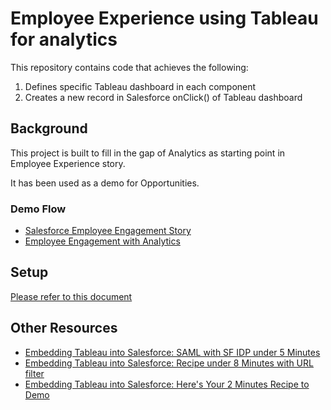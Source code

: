 # Employee Experience using Tableau for analytics

This repository contains code that achieves the following:
1. Defines specific Tableau dashboard in each component
2. Creates a new record in Salesforce onClick() of Tableau dashboard

## Background

This project is built to fill in the gap of Analytics as starting point in Employee Experience story.

It has been used as a demo for Opportunities.

### Demo Flow
- [Salesforce Employee Engagement Story](https://youtu.be/dCKR12bL_J8)
- [Employee Engagement with Analytics](https://youtu.be/7vFxH_51_Xw)

## Setup
[Please refer to this document](https://docs.google.com/presentation/d/1Ay5ozgm9v_9dgJ_wd1r9EywktyN6ITSNvIU3FJL55PE/edit?usp=sharing)

## Other Resources
- [Embedding Tableau into Salesforce: SAML with SF IDP under 5 Minutes](https://www.linkedin.com/pulse/embedding-tableau-salesforce-setup-saml-using-sf-idp-under-shih/)
- [Embedding Tableau into Salesforce: Recipe under 8 Minutes with URL filter](https://www.linkedin.com/pulse/embedding-tableau-salesforce-heres-your-8-minutes-recipe-fu-hua-shih/)
- [Embedding Tableau into Salesforce: Here's Your 2 Minutes Recipe to Demo](https://www.linkedin.com/pulse/embedding-tableau-salesforce-heres-your-2-minutes-recipe-fu-hua-shih/)

